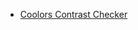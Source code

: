 - [Coolors Contrast Checker]([https://twitter.com/yesdavidgray](https://coolors.co/contrast-checker/))
